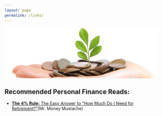 ```yaml
---
layout: page
permalink: /links/
---
```


![Show me the Money](/images/links_banner.png "Show me the Money Screenshot")

## Recommended Personal Finance Reads:

- [**The 4% Rule:** The Easy Answer to “How Much Do I Need for Retirement?”](http://www.mrmoneymustache.com/2012/05/29/how-much-do-i-need-for-retirement/)(Mr. Money Mustache)


